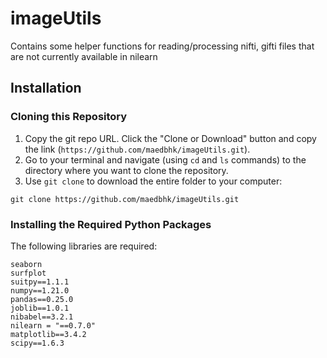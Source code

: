 # imageUtils
Contains some helper functions for reading/processing nifti, gifti files that are not currently available in nilearn

## Installation

### Cloning this Repository

1. Copy the git repo URL. Click the "Clone or Download" button and copy the link (`https://github.com/maedbhk/imageUtils.git`).
2. Go to your terminal and navigate (using `cd` and `ls` commands) to the directory where you want to clone the repository. 
3. Use `git clone` to download the entire folder to your computer:
```
git clone https://github.com/maedbhk/imageUtils.git
```

### Installing the Required Python Packages

The following libraries are required:
```
seaborn
surfplot
suitpy==1.1.1
numpy==1.21.0
pandas==0.25.0
joblib==1.0.1
nibabel==3.2.1
nilearn = "==0.7.0"
matplotlib==3.4.2
scipy==1.6.3
```